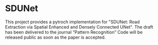 # SDUNet
This project provides a pytroch implementation for "SDUNet: Road Extraction via Spatial Enhanced and Densely Connected UNet".
The draft has been delivered to the journal “Pattern Recognition”
Code will be released public as soon as the paper is accepted.
